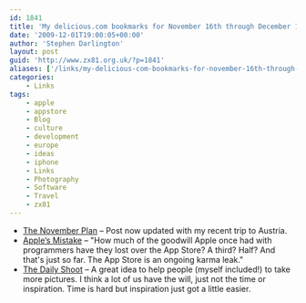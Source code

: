 ```yaml
---
id: 1841
title: 'My delicious.com bookmarks for November 16th through December 1st'
date: '2009-12-01T19:00:05+00:00'
author: 'Stephen Darlington'
layout: post
guid: 'http://www.zx81.org.uk/?p=1841'
aliases: ['/links/my-delicious-com-bookmarks-for-november-16th-through-december-1st.html']
categories:
    - Links
tags:
    - apple
    - appstore
    - Blog
    - culture
    - development
    - europe
    - ideas
    - iphone
    - Links
    - Photography
    - Software
    - Travel
    - zx81
---
```


- [The November Plan](http://www.zx81.org.uk/blog/the-november-plan.html) – Post now updated with my recent trip to Austria.
- [Apple’s Mistake](http://paulgraham.com/apple.html) – "How much of the goodwill Apple once had with programmers have they lost over the App Store? A third? Half? And that's just so far. The App Store is an ongoing karma leak."
- [The Daily Shoot](http://blog.duncandavidson.com/2009/11/the-daily-shoot.html) – A great idea to help people (myself included!) to take more pictures. I think a lot of us have the will, just not the time or inspiration. Time is hard but inspiration just got a little easier.